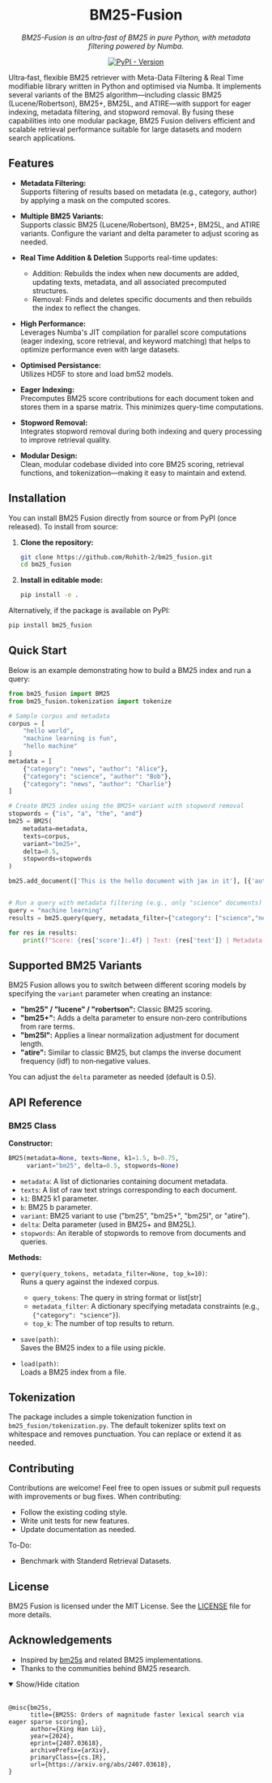 <div align="center">

<h1>BM25-Fusion</h1>

<i>BM25-Fusion is an ultra‑fast of BM25 in pure Python, with metadata filtering powered by Numba.</i>


<a href="https://pypi.org/project/bm25-fusion/"><img alt="PyPI - Version" src="https://img.shields.io/pypi/v/bm25-fusion"></a>

</div>

Ultra‑fast, flexible BM25 retriever with Meta-Data Filtering & Real Time modifiable library written in Python and optimised via Numba. It implements several variants of the BM25 algorithm—including classic BM25 (Lucene/Robertson), BM25+, BM25L, and ATIRE—with support for eager indexing, metadata filtering, and stopword removal. By fusing these capabilities into one modular package, BM25 Fusion delivers efficient and scalable retrieval performance suitable for large datasets and modern search applications.

## Features

- **Metadata Filtering:**  
  Supports filtering of results based on metadata (e.g., category, author) by applying a mask on the computed scores.

- **Multiple BM25 Variants:**  
  Supports classic BM25 (Lucene/Robertson), BM25+, BM25L, and ATIRE variants. Configure the variant and delta parameter to adjust scoring as needed.

- **Real Time Addition & Deletion**
  Supports real-time updates:

    - Addition: Rebuilds the index when new documents are added, updating texts, metadata, and all associated precomputed structures.
    - Removal: Finds and deletes specific documents and then rebuilds the index to reflect the changes.

- **High Performance:**  
  Leverages Numba's JIT compilation for parallel score computations (eager indexing, score retrieval, and keyword matching) that helps to optimize performance even with large datasets.

- **Optimised Persistance:**  
  Utilizes HD5F to store and load bm52 models.

- **Eager Indexing:**  
  Precomputes BM25 score contributions for each document token and stores them in a sparse matrix. This minimizes query-time computations.

- **Stopword Removal:**  
  Integrates stopword removal during both indexing and query processing to improve retrieval quality.

- **Modular Design:**  
  Clean, modular codebase divided into core BM25 scoring, retrieval functions, and tokenization—making it easy to maintain and extend.

## Installation

You can install BM25 Fusion directly from source or from PyPI (once released). To install from source:

1. **Clone the repository:**

   ```bash
   git clone https://github.com/Rohith-2/bm25_fusion.git
   cd bm25_fusion
   ```

2. **Install in editable mode:**

   ```bash
   pip install -e .
   ```

Alternatively, if the package is available on PyPI:

```bash
pip install bm25_fusion
```

## Quick Start

Below is an example demonstrating how to build a BM25 index and run a query:

```python
from bm25_fusion import BM25
from bm25_fusion.tokenization import tokenize

# Sample corpus and metadata
corpus = [
    "hello world",
    "machine learning is fun",
    "hello machine"
]
metadata = [
    {"category": "news", "author": "Alice"},
    {"category": "science", "author": "Bob"},
    {"category": "news", "author": "Charlie"}
]

# Create BM25 index using the BM25+ variant with stopword removal
stopwords = {"is", "a", "the", "and"}
bm25 = BM25(
    metadata=metadata,
    texts=corpus,
    variant="bm25+",
    delta=0.5,
    stopwords=stopwords
)

bm25.add_document(['This is the hello document with jax in it'], [{'author': 'Me', 'year': 2021}])


# Run a query with metadata filtering (e.g., only "science" documents)
query = "machine learning"
results = bm25.query(query, metadata_filter={"category": ["science","news"]}, top_k=2)

for res in results:
    print(f"Score: {res['score']:.4f} | Text: {res['text']} | Metadata: {res}")
```

## Supported BM25 Variants

BM25 Fusion allows you to switch between different scoring models by specifying the `variant` parameter when creating an instance:

- **"bm25" / "lucene" / "robertson":** Classic BM25 scoring.
- **"bm25+":** Adds a delta parameter to ensure non‑zero contributions from rare terms.
- **"bm25l":** Applies a linear normalization adjustment for document length.
- **"atire":** Similar to classic BM25, but clamps the inverse document frequency (idf) to non‑negative values.

You can adjust the `delta` parameter as needed (default is 0.5).

## API Reference

### BM25 Class

**Constructor:**

```python
BM25(metadata=None, texts=None, k1=1.5, b=0.75,
     variant="bm25", delta=0.5, stopwords=None)
```

- `metadata`: A list of dictionaries containing document metadata.
- `texts`: A list of raw text strings corresponding to each document.
- `k1`: BM25 k1 parameter.
- `b`: BM25 b parameter.
- `variant`: BM25 variant to use ("bm25", "bm25+", "bm25l", or "atire").
- `delta`: Delta parameter (used in BM25+ and BM25L).
- `stopwords`: An iterable of stopwords to remove from documents and queries.

**Methods:**

- `query(query_tokens, metadata_filter=None, top_k=10)`:  
  Runs a query against the indexed corpus.
  - `query_tokens`: The query in string format or list[str]
  - `metadata_filter`: A dictionary specifying metadata constraints (e.g., `{"category": "science"}`).
  - `top_k`: The number of top results to return.
  
- `save(path)`:  
  Saves the BM25 index to a file using pickle.

- `load(path)`:  
  Loads a BM25 index from a file.

## Tokenization

The package includes a simple tokenization function in `bm25_fusion/tokenization.py`. The default tokenizer splits text on whitespace and removes punctuation. You can replace or extend it as needed.

## Contributing

Contributions are welcome! Feel free to open issues or submit pull requests with improvements or bug fixes. When contributing:
- Follow the existing coding style.
- Write unit tests for new features.
- Update documentation as needed.

To-Do:
- Benchmark with Standerd Retrieval Datasets.

## License

BM25 Fusion is licensed under the MIT License. See the [LICENSE](LICENSE) file for more details.

## Acknowledgements

- Inspired by [bm25s](https://github.com/xhluca/bm25s) and related BM25 implementations.
- Thanks to the communities behind BM25 research.


<details open>
<summary>Show/Hide citation</summary><br>

```
@misc{bm25s,
      title={BM25S: Orders of magnitude faster lexical search via eager sparse scoring}, 
      author={Xing Han Lù},
      year={2024},
      eprint={2407.03618},
      archivePrefix={arXiv},
      primaryClass={cs.IR},
      url={https://arxiv.org/abs/2407.03618},
}
```
